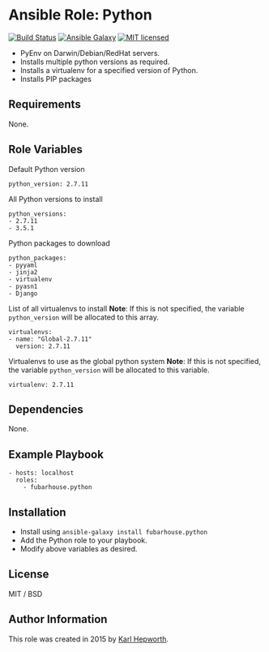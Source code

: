 # Ansible Role: Python

[![Build Status](https://travis-ci.org/fubarhouse/ansible-role-python.svg?branch=master)](https://travis-ci.org/fubarhouse/ansible-role-python)
[![Ansible Galaxy](https://img.shields.io/badge/galaxy-fubarhouse--python-5140.svg)](https://galaxy.ansible.com/fubarhouse/python)
[![MIT licensed](https://img.shields.io/badge/license-MIT-blue.svg)](https://raw.githubusercontent.com/fubarhouse/ansible-role-hub/master/LICENSE)

* PyEnv on Darwin/Debian/RedHat servers.
* Installs multiple python versions as required.
* Installs a virtualenv for a specified version of Python.
* Installs PIP packages

## Requirements

  None.

## Role Variables

Default Python version
````
python_version: 2.7.11
````
All Python versions to install
````
python_versions:
- 2.7.11
- 3.5.1
````
Python packages to download
````
python_packages:
- pyyaml
- jinja2
- virtualenv
- pyasn1
- Django
````
List of all virtualenvs to install
**Note**: If this is not specified, the variable `python_version` will be allocated to this array.
````
virtualenvs:
- name: "Global-2.7.11"
  version: 2.7.11
````
Virtualenvs to use as the global python system
**Note**: If this is not specified, the variable `python_version` will be allocated to this variable.
````
virtualenv: 2.7.11
````
## Dependencies

None.

## Example Playbook
````
- hosts: localhost
  roles:
    - fubarhouse.python
````

## Installation

* Install using `ansible-galaxy install fubarhouse.python`
* Add the Python role to your playbook.
* Modify above variables as desired.

## License

MIT / BSD

## Author Information

This role was created in 2015 by [Karl Hepworth](https://twitter.com/fubarhouse).

